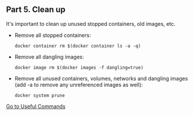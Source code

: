## Part 5. Clean up

It's important to clean up unused stopped containers, old images, etc.

- Remove all stopped containers:

  `docker container rm $(docker container ls -a -q)`

- Remove all dangling images:

  `docker image rm $(docker images -f dangling=true)`

- Remove all unused containers, volumes, networks and dangling images (add -a to remove any unreferenced images as well):

  `docker system prune`

[Go to Useful Commands](README-commands.md)